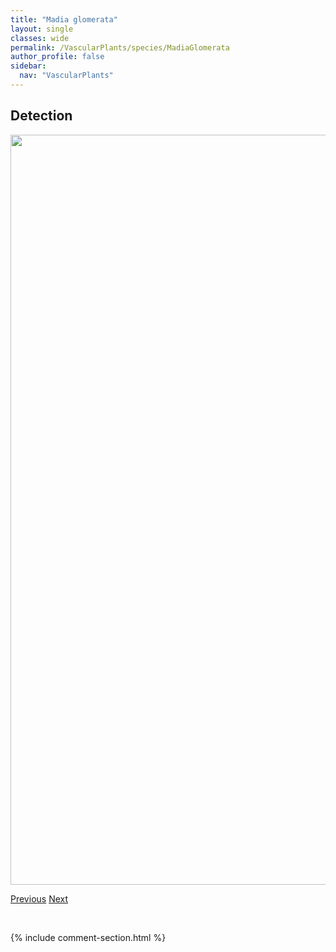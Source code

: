 ```yaml
---
title: "Madia glomerata"
layout: single
classes: wide
permalink: /VascularPlants/species/MadiaGlomerata
author_profile: false
sidebar:
  nav: "VascularPlants"
---
```


<h2>Detection</h2>

<a href="https://drive.google.com/uc?export=view&id=1uHEAtMImBu2irh-0nya3Du06BaWASfkR">
<img src="https://drive.google.com/uc?export=view&id=1uHEAtMImBu2irh-0nya3Du06BaWASfkR" height = "1200" width = "800">
</a>


<a href="/DevelopmentWebsite/VascularPlants/species/LysimachiaThyrsiflora" class="pagination--pager" title="Lysimachia thyrsiflora">Previous</a> <a href="/DevelopmentWebsite/VascularPlants/species/MaianthemumAmplexicaule" class="pagination--pager" title="Maianthemum amplexicaule">Next</a>

<p>&nbsp;</p>

{% include comment-section.html %}
